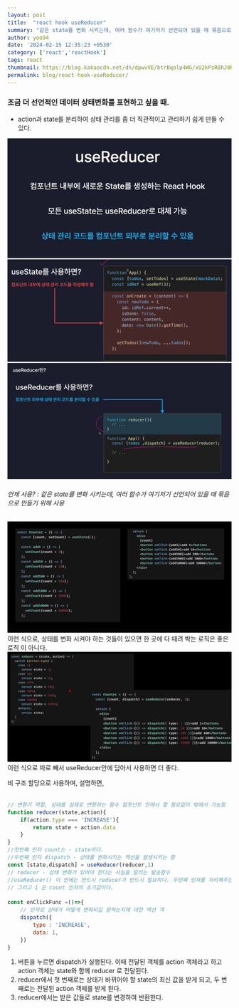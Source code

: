 ```yaml
---
layout: post
title:  "react hook useReducer"
summary: "같은 state를 변화 시키는데, 여러 함수가 여기저기 선언되어 있을 때 묶음으로 만들기 위해 사용"
author: yoo94
date: '2024-02-15 12:35:23 +0530'
category: ['react','reactHook']
tags: react
thumbnail: https://blog.kakaocdn.net/dn/dpwvVE/btrBqolp4WG/xU2kPsR8hJ0Rpx9B1LSoZ1/img.png
permalink: blog/react-hook-useReducer/
---
```


### 조금 더 선언적인 데이터 상태변화를 표현하고 싶을 때.
- action과 state를 분리하여 상태 관리를 좀 더 직관적이고 관리하기 쉽게 만들 수 있다.

<img src="/blog/postImg/Pasted image 20240506161949.png" alt="Pasted image 20240506161949.png" style="max-width:100%;">
<img src="/blog/postImg/Pasted image 20240506162047.png" alt="Pasted image 20240506162047.png" style="max-width:100%;">
<img src="/blog/postImg/Pasted image 20240506162035.png" alt="Pasted image 20240506162035.png" style="max-width:100%;">

###### 언제 사용?  : 같은 state를 변화 시키는데, 여러 함수가 여기저기 선언되어 있을 때 묶음으로 만들기 위해 사용
<img src="/blog/postImg/Pasted image 20240204234130.png" alt="Pasted image 20240204234130.png" style="max-width:100%;">
이런 식으로, 상태를 변화 시켜야 하는 것들이 있으면  한 곳에 다 때려 박는 로직은 좋은 로직 이 아니다.
<img src="/blog/postImg/Pasted image 20240204234233.png" alt="Pasted image 20240204234233.png" style="max-width:100%;">
이런 식으로 따로 빼서 useReducer안에 담아서 사용하면 더 좋다.

비 구조 할당으로 사용하며, 설명하면,

```jsx

// 변환기 역할, 상태를 실제로 변환하는 함수 컴포넌트 안에서 할 필요없이 밖에서 가능함
function reducer(state,action){
	if(action.type === 'INCREASE'){
		return state + action.data
	}
}
//첫번째 인자 count는 - state이다.
//두번째 인자 dispatch - 상태를 변화시키는 액션을 발생시키는 함
const [state,dispatch] = useReducer(reducer,1)
// reducer - 상태 변화가 있어야 한다는 사실을 알리는 발송함수
//useReducer() 이 안에는 반드시 reducer가 반드시 필요하다. 두번째 인자를 처리해주는 함수이다.
// 그리고 1 은 count 인자의 초기값이다.

const onClickFunc =()=>{
	// 인자로 상태가 어떻게 변화되길 원하는지에 대한 액션 객
	dispatch({
		type : 'INCREASE',
		data: 1,
	})
}

```

1. 버튼을 누르면 dispatch가 실행된다. 이때 전달된 객체를 action 객체라고 하고 action 객체는 state와 함께 reducer 로 전달된다.
2.  reducer에서 첫 번째로는 상태가 바뀌어야 할 state의 최신 값을 받게 되고, 두 번째로는 전달된 action 객체를 받게 된다.
3.  reducer에서는 받은 값들로 state를 변경하여 반환한다.
